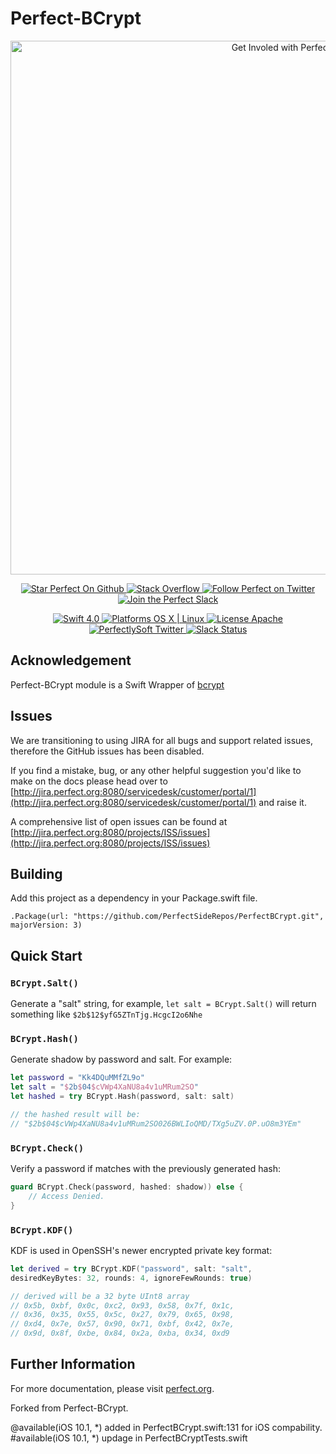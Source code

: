 # Perfect-BCrypt

<p align="center">
    <a href="http://perfect.org/get-involved.html" target="_blank">
        <img src="http://perfect.org/assets/github/perfect_github_2_0_0.jpg" alt="Get Involed with Perfect!" width="854" />
    </a>
</p>

<p align="center">
    <a href="https://github.com/PerfectlySoft/Perfect" target="_blank">
        <img src="http://www.perfect.org/github/Perfect_GH_button_1_Star.jpg" alt="Star Perfect On Github" />
    </a>  
    <a href="http://stackoverflow.com/questions/tagged/perfect" target="_blank">
        <img src="http://www.perfect.org/github/perfect_gh_button_2_SO.jpg" alt="Stack Overflow" />
    </a>  
    <a href="https://twitter.com/perfectlysoft" target="_blank">
        <img src="http://www.perfect.org/github/Perfect_GH_button_3_twit.jpg" alt="Follow Perfect on Twitter" />
    </a>  
    <a href="http://perfect.ly" target="_blank">
        <img src="http://www.perfect.org/github/Perfect_GH_button_4_slack.jpg" alt="Join the Perfect Slack" />
    </a>
</p>

<p align="center">
    <a href="https://developer.apple.com/swift/" target="_blank">
        <img src="https://img.shields.io/badge/Swift-4.0-orange.svg?style=flat" alt="Swift 4.0">
    </a>
    <a href="https://developer.apple.com/swift/" target="_blank">
        <img src="https://img.shields.io/badge/Platforms-OS%20X%20%7C%20Linux%20-lightgray.svg?style=flat" alt="Platforms OS X | Linux">
    </a>
    <a href="http://perfect.org/licensing.html" target="_blank">
        <img src="https://img.shields.io/badge/License-Apache-lightgrey.svg?style=flat" alt="License Apache">
    </a>
    <a href="http://twitter.com/PerfectlySoft" target="_blank">
        <img src="https://img.shields.io/badge/Twitter-@PerfectlySoft-blue.svg?style=flat" alt="PerfectlySoft Twitter">
    </a>
    <a href="http://perfect.ly" target="_blank">
        <img src="http://perfect.ly/badge.svg" alt="Slack Status">
    </a>
</p>


## Acknowledgement
 
Perfect-BCrypt module is a Swift Wrapper of [bcrypt](https://github.com/pyca/bcrypt)

## Issues

We are transitioning to using JIRA for all bugs and support related issues, therefore the GitHub issues has been disabled.

If you find a mistake, bug, or any other helpful suggestion you'd like to make on the docs please head over to [http://jira.perfect.org:8080/servicedesk/customer/portal/1](http://jira.perfect.org:8080/servicedesk/customer/portal/1) and raise it.

A comprehensive list of open issues can be found at [http://jira.perfect.org:8080/projects/ISS/issues](http://jira.perfect.org:8080/projects/ISS/issues)

## Building

Add this project as a dependency in your Package.swift file.

```
.Package(url: "https://github.com/PerfectSideRepos/PerfectBCrypt.git", majorVersion: 3)
```

## Quick Start


### `BCrypt.Salt()`

Generate a "salt" string, for example, `let salt = BCrypt.Salt()` will return something like `$2b$12$yfG5ZTnTjg.HcgcI2o6Nhe`

### `BCrypt.Hash()`

Generate shadow by password and salt. For example:

``` swift
let password = "Kk4DQuMMfZL9o"
let salt = "$2b$04$cVWp4XaNU8a4v1uMRum2SO"
let hashed = try BCrypt.Hash(password, salt: salt)

// the hashed result will be:
// "$2b$04$cVWp4XaNU8a4v1uMRum2SO026BWLIoQMD/TXg5uZV.0P.uO8m3YEm"
```


### `BCrypt.Check()`

Verify a password if matches with the previously generated hash:

``` swift
guard BCrypt.Check(password, hashed: shadow)) else {
	// Access Denied.
}
```

### `BCrypt.KDF()`

KDF is used in OpenSSH's newer encrypted private key format:

``` swift
let derived = try BCrypt.KDF("password", salt: "salt", 
desiredKeyBytes: 32, rounds: 4, ignoreFewRounds: true)

// derived will be a 32 byte UInt8 array
// 0x5b, 0xbf, 0x0c, 0xc2, 0x93, 0x58, 0x7f, 0x1c,
// 0x36, 0x35, 0x55, 0x5c, 0x27, 0x79, 0x65, 0x98,
// 0xd4, 0x7e, 0x57, 0x90, 0x71, 0xbf, 0x42, 0x7e,
// 0x9d, 0x8f, 0xbe, 0x84, 0x2a, 0xba, 0x34, 0xd9
```

## Further Information

For more documentation, please visit [perfect.org](http://www.perfect.org/docs/crypto.html).

Forked from Perfect-BCrypt.

@available(iOS 10.1, *) added in PerfectBCrypt.swift:131 for iOS compability.
#available(iOS 10.1, *) updage in PerfectBCryptTests.swift
